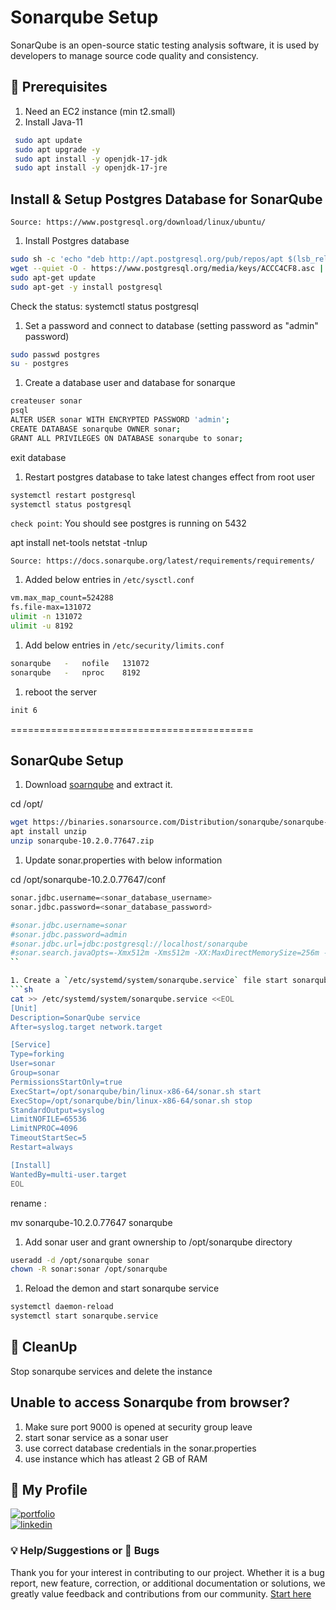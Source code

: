 # Sonarqube Setup

SonarQube is an open-source static testing analysis software, it is used by developers to manage source code quality and consistency.

## 🧰 Prerequisites

1. Need an EC2 instance (min t2.small)
2. Install Java-11

```sh
 sudo apt update
 sudo apt upgrade -y
 sudo apt install -y openjdk-17-jdk
 sudo apt install -y openjdk-17-jre
```

## Install & Setup Postgres Database for SonarQube

`Source: https://www.postgresql.org/download/linux/ubuntu/`

1. Install Postgres database

```sh
sudo sh -c 'echo "deb http://apt.postgresql.org/pub/repos/apt $(lsb_release -cs)-pgdg main" > /etc/apt/sources.list.d/pgdg.list'
wget --quiet -O - https://www.postgresql.org/media/keys/ACCC4CF8.asc | sudo apt-key add -
sudo apt-get update
sudo apt-get -y install postgresql
```

Check the status:
systemctl status postgresql

1. Set a password and connect to database (setting password as "admin" password)

```sh
sudo passwd postgres
su - postgres
```

1. Create a database user and database for sonarque

```sh
createuser sonar
psql
ALTER USER sonar WITH ENCRYPTED PASSWORD 'admin';
CREATE DATABASE sonarqube OWNER sonar;
GRANT ALL PRIVILEGES ON DATABASE sonarqube to sonar;
```

exit database

1. Restart postgres database to take latest changes effect from root user

```sh
systemctl restart postgresql
systemctl status postgresql
```

`check point`: You should see postgres is running on 5432

apt install net-tools
netstat -tnlup

`Source: https://docs.sonarqube.org/latest/requirements/requirements/`

1. Added below entries in `/etc/sysctl.conf`

```sh
vm.max_map_count=524288
fs.file-max=131072
ulimit -n 131072
ulimit -u 8192
```

1. Add below entries in `/etc/security/limits.conf`

```sh
sonarqube   -   nofile   131072
sonarqube   -   nproc    8192
```

1. reboot the server

```sh
init 6
```

==========================================

## SonarQube Setup

1. Download [soarnqube](https://www.sonarqube.org/downloads/) and extract it.

cd /opt/

```sh
wget https://binaries.sonarsource.com/Distribution/sonarqube/sonarqube-10.2.0.77647.zip
apt install unzip
unzip sonarqube-10.2.0.77647.zip
```

1. Update sonar.properties with below information

cd /opt/sonarqube-10.2.0.77647/conf

````sh
sonar.jdbc.username=<sonar_database_username>
sonar.jdbc.password=<sonar_database_password>

#sonar.jdbc.username=sonar
#sonar.jdbc.password=admin
#sonar.jdbc.url=jdbc:postgresql://localhost/sonarqube
#sonar.search.javaOpts=-Xmx512m -Xms512m -XX:MaxDirectMemorySize=256m -XX:+HeapDumpOnOutOfMemoryError
``

1. Create a `/etc/systemd/system/sonarqube.service` file start sonarqube service at the boot time
```sh
cat >> /etc/systemd/system/sonarqube.service <<EOL
[Unit]
Description=SonarQube service
After=syslog.target network.target

[Service]
Type=forking
User=sonar
Group=sonar
PermissionsStartOnly=true
ExecStart=/opt/sonarqube/bin/linux-x86-64/sonar.sh start
ExecStop=/opt/sonarqube/bin/linux-x86-64/sonar.sh stop
StandardOutput=syslog
LimitNOFILE=65536
LimitNPROC=4096
TimeoutStartSec=5
Restart=always

[Install]
WantedBy=multi-user.target
EOL
````

rename :

mv sonarqube-10.2.0.77647 sonarqube

1. Add sonar user and grant ownership to /opt/sonarqube directory

```sh
useradd -d /opt/sonarqube sonar
chown -R sonar:sonar /opt/sonarqube
```

1. Reload the demon and start sonarqube service

```sh
systemctl daemon-reload
systemctl start sonarqube.service
```

## 🧹 CleanUp

Stop sonarqube services and delete the instance

## Unable to access Sonarqube from browser?

1.  Make sure port 9000 is opened at security group leave
2.  start sonar service as a sonar user
3.  use correct database credentials in the sonar.properties
4.  use instance which has atleast 2 GB of RAM

## 🔗 My Profile

[![portfolio](https://img.shields.io/badge/my_portfolio-000?style=for-the-badge&logo=ko-fi&logoColor=white)](https://www.udemy.com/user/ar-shankar/)  
[![linkedin](https://img.shields.io/badge/linkedin-0A66C2?style=for-the-badge&logo=linkedin&logoColor=white)](https://www.linkedin.com/in/ravdsun/)

### 💡 Help/Suggestions or 🐛 Bugs

Thank you for your interest in contributing to our project. Whether it is a bug report, new feature, correction, or additional documentation or solutions, we greatly value feedback and contributions from our community. [Start here](/issues)
